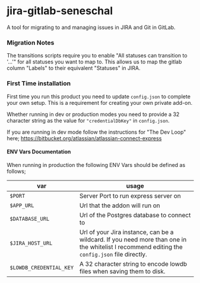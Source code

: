 # jira-gitlab-seneschal

A tool for migrating to and managing issues in JIRA and Git in GitLab.

### Migration Notes

The transitions scripts require you to enable "All statuses can transition to '...'" for all statuses you want to map to. This allows us to map the gitlab column "Labels" to their equivalent "Statuses" in JIRA.

### First Time installation

First time you run this product you need to update `config.json` to complete your own setup.
This is a requirement for creating your own private add-on.

Whether running in dev or production modes you need to provide a 32 character string as the value for `"credentialDbKey"` in `config.json`.

If you are running in dev mode follow the instructions for "The Dev Loop" here; https://bitbucket.org/atlassian/atlassian-connect-express

#### ENV Vars Documentation

When running in production the following ENV Vars should be defined as follows;

| var                     | usage                                                                                                                                         |
| ----------------------- | --------------------------------------------------------------------------------------------------------------------------------------------- |
| `$PORT`                 | Server Port to run express server on                                                                                                          |
| `$APP_URL`              | Url that the addon will run on                                                                                                                |
| `$DATABASE_URL`         | Url of the Postgres database to connect to                                                                                                    |
| `$JIRA_HOST_URL`        | Url of your Jira instance, can be a wildcard. If you need more than one in the whitelist I recommend editing the `config.json` file directly. |
| `$LOWDB_CREDENTIAL_KEY` | A 32 character string to encode lowdb files when saving them to disk.                                                                         |

